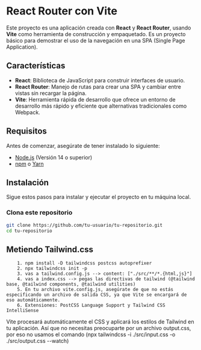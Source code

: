 # React Router con Vite

Este proyecto es una aplicación creada con **React** y **React Router**, usando **Vite** como herramienta de construcción y empaquetado. Es un proyecto básico para demostrar el uso de la navegación en una SPA (Single Page Application).

## Características

- **React**: Biblioteca de JavaScript para construir interfaces de usuario.
- **React Router**: Manejo de rutas para crear una SPA y cambiar entre vistas sin recargar la página.
- **Vite**: Herramienta rápida de desarrollo que ofrece un entorno de desarrollo más rápido y eficiente que alternativas tradicionales como Webpack.

## Requisitos

Antes de comenzar, asegúrate de tener instalado lo siguiente:

- [Node.js](https://nodejs.org/) (Versión 14 o superior)
- [npm](https://www.npmjs.com/) o [Yarn](https://yarnpkg.com/)

## Instalación

Sigue estos pasos para instalar y ejecutar el proyecto en tu máquina local.

### Clona este repositorio

```bash
git clone https://github.com/tu-usuario/tu-repositorio.git
cd tu-repositorio
```

## Metiendo Tailwind.css

        1. npm install -D tailwindcss postcss autoprefixer
        2. npx tailwindcss init -p
        3. vas a tailwind.config.js --> content: ["./src/**/*.{html,js}"]
        4. vas a index.css --> pegas las directivas de tailwind (@tailwind base, @tailwind components, @tailwind utilities)
        5. En tu archivo vite.config.js, asegúrate de que no estás especificando un archivo de salida CSS, ya que Vite se encargará de eso automáticamente.
        6. Extensiones: PostCSS Language Support y Tailwind CSS IntelliSense

Vite procesará automáticamente el CSS y aplicará los estilos de Tailwind en tu aplicación. Así que no necesitas preocuparte por un archivo output.css, por eso no usamos el comando (npx tailwindcss -i ./src/input.css -o ./src/output.css --watch)
